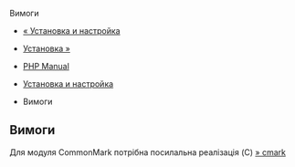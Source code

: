 Вимоги

-   [« Установка и настройка](cmark.setup.html)
    
-   [Установка »](cmark.installation.html)
    
-   [PHP Manual](index.html)
    
-   [Установка и настройка](cmark.setup.html)
    
-   Вимоги
    

## Вимоги

Для модуля CommonMark потрібна посилальна реалізація (C) [» cmark](https://github.com/commonmark/cmark)